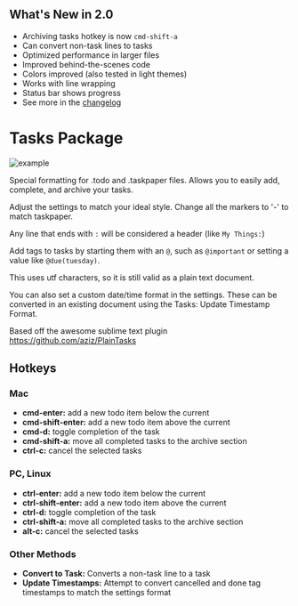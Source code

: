 ## What's New in 2.0

* Archiving tasks hotkey is now `cmd-shift-a`
* Can convert non-task lines to tasks
* Optimized performance in larger files
* Improved behind-the-scenes code
* Colors improved (also tested in light themes)
* Works with line wrapping
* Status bar shows progress
* See more in the [changelog](https://github.com/irrationalistic/atom-tasks/blob/master/CHANGELOG.md)

# Tasks Package

![example](https://raw.githubusercontent.com/irrationalistic/atom-tasks/master/images/tasks_example.png)

Special formatting for .todo and .taskpaper files. Allows you to easily add, complete, and archive your tasks.

Adjust the settings to match your ideal style. Change all the markers to '-' to match taskpaper.

Any line that ends with `:` will be considered a header (like `My Things:`)

Add tags to tasks by starting them with an `@`, such as `@important` or setting a value like `@due(tuesday)`.

This uses utf characters, so it is still valid as a plain text document.

You can also set a custom date/time format in the settings. These can be converted in an existing document using the Tasks: Update Timestamp Format.

Based off the awesome sublime text plugin https://github.com/aziz/PlainTasks

## Hotkeys

### Mac
* **cmd-enter:** add a new todo item below the current
* **cmd-shift-enter:** add a new todo item above the current
* **cmd-d:** toggle completion of the task
* **cmd-shift-a:** move all completed tasks to the archive section
* **ctrl-c:** cancel the selected tasks

### PC, Linux
* **ctrl-enter:** add a new todo item below the current
* **ctrl-shift-enter:** add a new todo item above the current
* **ctrl-d:** toggle completion of the task
* **ctrl-shift-a:** move all completed tasks to the archive section
* **alt-c:** cancel the selected tasks

### Other Methods
* **Convert to Task:** Converts a non-task line to a task
* **Update Timestamps:** Attempt to convert cancelled and done tag timestamps to match the settings format
